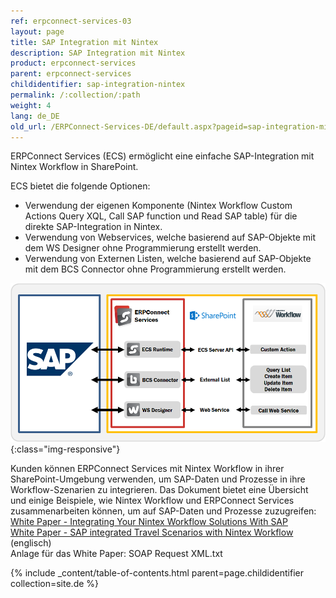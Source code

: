 ```yaml
---
ref: erpconnect-services-03
layout: page
title: SAP Integration mit Nintex
description: SAP Integration mit Nintex
product: erpconnect-services
parent: erpconnect-services
childidentifier: sap-integration-nintex
permalink: /:collection/:path
weight: 4
lang: de_DE
old_url: /ERPConnect-Services-DE/default.aspx?pageid=sap-integration-mit-nintex
---
```


ERPConnect Services (ECS) ermöglicht eine einfache SAP-Integration mit Nintex Workflow in SharePoint. 

ECS bietet die folgende Optionen:
- Verwendung der eigenen Komponente (Nintex Workflow Custom Actions Query XQL, Call SAP function und Read SAP table) für die
  direkte SAP-Integration in Nintex.
- Verwendung von Webservices, welche basierend auf SAP-Objekte mit dem WS Designer ohne Programmierung erstellt werden.
- Verwendung von Externen Listen, welche basierend auf SAP-Objekte mit dem BCS Connector ohne Programmierung erstellt werden. 


![ECS-Nintex-Integration](/img/content/ECS-Nintex-Integration.png){:class="img-responsive"}

Kunden können ERPConnect Services mit Nintex Workflow in ihrer SharePoint-Umgebung verwenden, um SAP-Daten und Prozesse in ihre Workflow-Szenarien zu integrieren. Das Dokument bietet eine Übersicht und einige Beispiele, wie Nintex Workflow und ERPConnect Services zusammenarbeiten können, um auf SAP-Daten und Prozesse zuzugreifen:<br>
[White Paper - Integrating Your Nintex Workflow Solutions With SAP]()<br>
[White Paper - SAP integrated Travel Scenarios with Nintex Workflow]() (englisch)<br>
Anlage für das White Paper: SOAP Request XML.txt 

{% include _content/table-of-contents.html parent=page.childidentifier collection=site.de %}